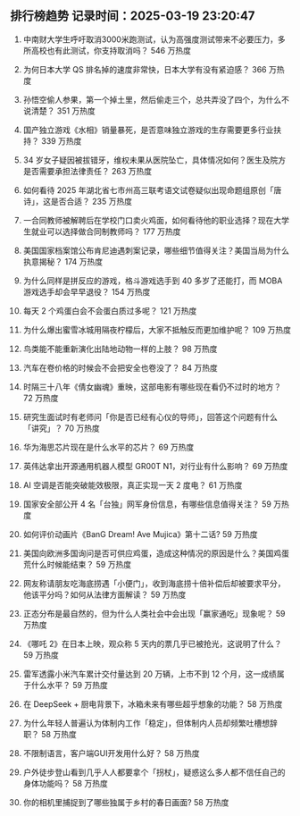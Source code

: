 
## 排行榜趋势 记录时间：2025-03-19 23:20:47
  
  1. 中南财大学生呼吁取消3000米跑测试，认为高强度测试带来不必要压力，多所高校也有此测试，你支持取消吗？ 546 万热度
    
  2. 为何日本大学 QS 排名掉的速度非常快，日本大学有没有紧迫感？ 366 万热度
    
  3. 孙悟空偷人参果，第一个掉土里，然后偷走三个，总共弄没了四个，为什么不说清楚？ 351 万热度
    
  4. 国产独立游戏《水相》销量暴死，是否意味独立游戏的生存需要更多行业扶持？ 339 万热度
    
  5. 34 岁女子疑因被拔错牙，维权未果从医院坠亡，具体情况如何？医生及院方是否需要承担法律责任？ 263 万热度
    
  6. 如何看待 2025 年湖北省七市州高三联考语文试卷疑似出现命题组原创「唐诗」，这是否合适？ 235 万热度
    
  7. 一合同教师被解聘后在学校门口卖火鸡面，如何看待他的职业选择？现在大学生就业可以选择做合同制教师吗？ 177 万热度
    
  8. 美国国家档案馆公布肯尼迪遇刺案记录，哪些细节值得关注？美国当局为什么执意揭秘？ 174 万热度
    
  9. 为什么同样是拼反应的游戏，格斗游戏选手到 40 多岁了还能打，而 MOBA 游戏选手却会早早退役？ 154 万热度
    
  10. 每天 2 个鸡蛋白会不会蛋白质过多呢？ 121 万热度
    
  11. 为什么爆出蜜雪冰城用隔夜柠檬后，大家不抵触反而更加维护呢？ 109 万热度
    
  12. 鸟类能不能重新演化出陆地动物一样的上肢？ 98 万热度
    
  13. 汽车在卷价格的时候会不会把安全也卷没了？ 84 万热度
    
  14. 时隔三十八年《倩女幽魂》重映，这部电影有哪些现在看仍不过时的地方？ 72 万热度
    
  15. 研究生面试时有老师问「你是否已经有心仪的导师」，回答这个问题有什么「讲究」？ 70 万热度
    
  16. 华为海思芯片现在是什么水平的芯片？ 69 万热度
    
  17. 英伟达拿出开源通用机器人模型 GR00T N1，对行业有什么影响？ 69 万热度
    
  18. AI 空调是否能突破能效极限，真正实现一天 2 度电？ 61 万热度
    
  19. 国家安全部公开 4 名「台独」网军身份信息，有哪些信息值得关注？ 59 万热度
    
  20. 如何评价动画片《BanG Dream! Ave Mujica》第十二话? 59 万热度
    
  21. 美国向欧洲多国询问是否可供应鸡蛋，造成这种情况的原因是什么？美国鸡蛋荒什么时候能结束？ 59 万热度
    
  22. 网友称请朋友吃海底捞遇「小便门」，收到海底捞十倍补偿后却被要求平分，他该平分吗？如何从法律方面解读？ 59 万热度
    
  23. 正态分布是最自然的，但为什么人类社会中会出现「赢家通吃」现象呢？ 59 万热度
    
  24. 《哪吒 2》在日本上映，观众称 5 天内的票几乎已被抢光，这说明了什么？ 59 万热度
    
  25. 雷军透露小米汽车累计交付量达到 20 万辆，上市不到 12 个月，这一成绩属于什么水平？ 59 万热度
    
  26. 在 DeepSeek + 厨电背景下，冰箱未来有哪些超乎想象的功能？ 58 万热度
    
  27. 为什么年轻人普遍认为体制内工作「稳定」，但体制内人员却频繁吐槽想辞职？ 58 万热度
    
  28. 不限制语言，客户端GUI开发用什么好？ 58 万热度
    
  29. 户外徒步登山看到几乎人人都要拿个「拐杖」，疑惑这么多人都不信任自己的身体功能吗？ 58 万热度
    
  30. 你的相机里捕捉到了哪些独属于乡村的春日画面? 58 万热度
    